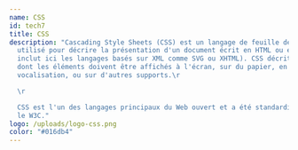 ```yaml
---
name: CSS
id: tech7
title: CSS
description: "Cascading Style Sheets (CSS) est un langage de feuille de style
  utilisé pour décrire la présentation d'un document écrit en HTML ou en XML (on
  inclut ici les langages basés sur XML comme SVG ou XHTML). CSS décrit la façon
  dont les éléments doivent être affichés à l'écran, sur du papier, en
  vocalisation, ou sur d'autres supports.\r

  \r

  CSS est l'un des langages principaux du Web ouvert et a été standardisé par
  le W3C."
logo: /uploads/logo-css.png
color: "#016db4"
---
```

